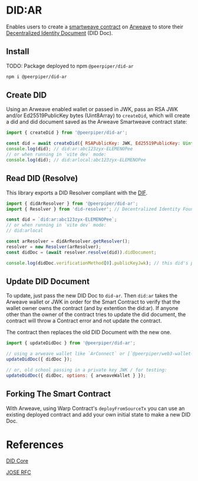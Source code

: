 # DID:AR

Enables users to create a [smartweave contract](https://arweave.medium.com/introducing-smartweave-building-smart-contracts-with-arweave-1fc85cb3b632) on [Arweave](https://www.arweave.org/) to store their [Decentralized Identity Document](https://www.w3.org/TR/did-core/) (DID Doc).

## Install

TODO: Package deployed to npm `@peerpiper/did-ar`

```sh
npm i @peerpiper/did-ar
```

## Create DID

Using an Arweave enabled wallet or passed in JWK, pass an RSA JWK and/or Ed25519PublicKey bytes (Uint8Array) to `createDid`, which will create a did and did document saved as the Arweave Smartweave contract state:

```js
import { createDid } from '@peerpiper/did-ar';

const did = await createDid({ RSAPublicKey: JWK, Ed25519PublicKey: Uint8Array });
console.log(did); // did:ar:abc123zyx-ELEMENOPee
// or when running in `vite dev` mode:
console.log(did); // did:arlocal:abc123zyx-ELEMENOPee
```

## Read DID (Resolve)

This library exports a DID Resolver compliant with the [DIF](https://github.com/decentralized-identity/did-resolver).

```js
import { didArResolver } from '@peerpiper/did-ar';
import { Resolver } from 'did-resolver'; // Decentralized Identity Foundation

const did = `did:ar:abc123zyx-ELEMENOPee`;
// or when running in `vite dev` mode:
// did:arlocal

const arResolver = didArResolver.getResolver();
resolver = new Resolver(arResolver);
const didDoc = (await resolver.resolve(did)).didDocument;

console.log(didDoc.verificationMethod[0].publicKeyJwk); // this did's public key
```

## Update DID Document

To update, just pass the new DID Doc to `did-ar`. Then `did:ar` takes the Arweave wallet or JWK in order for the Smart Contract to verify that the wallet owner owns the contract (and by extention the did:ar). If anyone other than the owner of the contract tries to update the did document, the contract will throw a Contract error and not update the contract.

The contract then replaces the old DID Document with the new one.

```js
import { updateDidDoc } from '@peerpiper/did-ar';

// using a arweave wallet like `ArConnect` or [`@peerpiper/web3-wallet-connector`](https://www.npmjs.com/package/@peerpiper/web3-wallet-connector):
updateDidDoc({ didDoc });

// or, old school passing in a private key JWK / for testing:
updateDidDoc({ didDoc, options: { arweaveWallet } });
```

## Forking The Smart Contract

With Arweave, using Warp Contract's `deployFromSourceTx` you can use an existing deployed contract and add your own initial state to make a new DID Doc.

# References

[DID Core](https://w3c.github.io/did-core/)

[JOSE RFC](https://www.rfc-editor.org/rfc/rfc8037.html#section-2)
